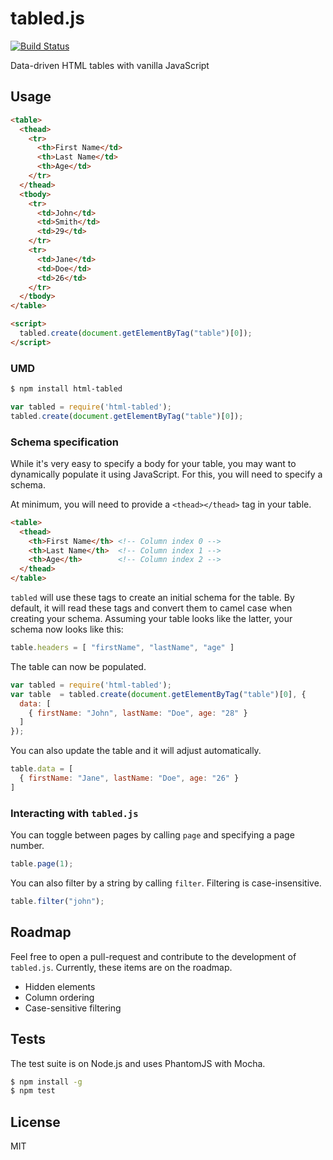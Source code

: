 # tabled.js

[![Build Status](https://travis-ci.org/divmgl/tabled.svg)](https://travis-ci.org/divmgl/tabled)

Data-driven HTML tables with vanilla JavaScript

## Usage

```html
<table>
  <thead>
    <tr>
      <th>First Name</td>
      <th>Last Name</td>
      <th>Age</td>
    </tr>
  </thead>
  <tbody>
    <tr>
      <td>John</td>
      <td>Smith</td>
      <td>29</td>
    </tr>
    <tr>
      <td>Jane</td>
      <td>Doe</td>
      <td>26</td>
    </tr>
  </tbody>
</table>

<script>
  tabled.create(document.getElementByTag("table")[0]);
</script>
```

### UMD

```bash
$ npm install html-tabled
```

```javascript
var tabled = require('html-tabled');
tabled.create(document.getElementByTag("table")[0]);
```

### Schema specification

While it's very easy to specify a body for your table, you may want to
dynamically populate it using JavaScript. For this, you will need to specify
a schema.

At minimum, you will need to provide a `<thead></thead>` tag in your table.

```html
<table>
  <thead>
    <th>First Name</th> <!-- Column index 0 -->
    <th>Last Name</th>  <!-- Column index 1 -->
    <th>Age</th>        <!-- Column index 2 -->
  </thead>
</table>
```

`tabled` will use these tags to create an initial schema for the table. By
default, it will read these tags and convert them to camel case when creating
your schema. Assuming your table looks like the latter, your schema now looks
like this:

```javascript
table.headers = [ "firstName", "lastName", "age" ]
```

The table can now be populated.

```javascript
var tabled = require('html-tabled');
var table  = tabled.create(document.getElementByTag("table")[0], {
  data: [
    { firstName: "John", lastName: "Doe", age: "28" }
  ]
});
```

You can also update the table and it will adjust automatically.

```javascript
table.data = [
  { firstName: "Jane", lastName: "Doe", age: "26" }
]
```

### Interacting with `tabled.js`

You can toggle between pages by calling `page` and specifying a page number.

```javascript
table.page(1);
```

You can also filter by a string by calling `filter`. Filtering is
case-insensitive.

```javascript
table.filter("john");
```

## Roadmap

Feel free to open a pull-request and contribute to the development of
`tabled.js`. Currently, these items are on the roadmap.

* Hidden elements
* Column ordering
* Case-sensitive filtering

## Tests

The test suite is on Node.js and uses PhantomJS with Mocha.

```bash
$ npm install -g
$ npm test
```

## License

MIT
